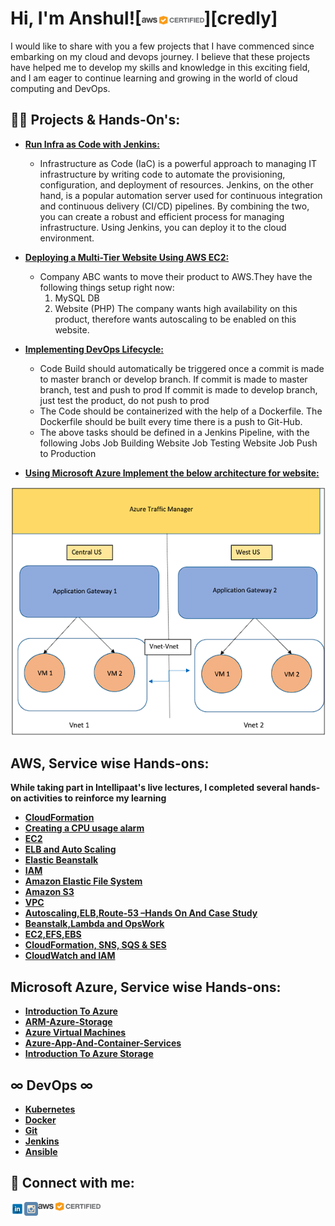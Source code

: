 <!--
**Anshuls-repo/Anshuls-repo** is a ✨ _special_ ✨ repository because its `README.md` (this file) appears on your GitHub profile.

Here are some ideas to get you started:

- 🔭 I’m currently working on ...
- 🌱 I’m currently learning ...
- 👯 I’m looking to collaborate on ...
- 🤔 I’m looking for help with ...
- 💬 Ask me about ...
- 📫 How to reach me: ...
- 😄 Pronouns: ...
- ⚡ Fun fact: ...
-->
<h1>Hi, I'm Anshul![<img align="centre" alt="Anshul | Instagram" width="100px" src="https://github.com/Anshuls-repo/for-assignment/blob/master/NicePng_aws-logo-png_2467323%20(1).png" />][credly]</h1>
I would like to share with you a few projects that I have commenced since embarking on my cloud and devops journey. I believe that these projects have helped me to develop my skills and knowledge in this exciting field, and I am eager to continue learning and growing in the world of cloud computing and DevOps.

<h2>👨‍💻 Projects & Hands-On's:</h2>

- [<b>Run Infra as Code with Jenkins:</b>](https://github.com/Anshuls-repo/Works-Projects-Hands-on/blob/main/AWS/Projects/Run%20Infra%20as%20Code%20with%20Jenkins.pdf)
  - Infrastructure as Code (IaC) is a powerful approach to managing IT infrastructure by writing code to automate the provisioning, configuration, and deployment of resources. Jenkins, on the other hand, is a popular automation server used for continuous integration and continuous delivery (CI/CD) pipelines.
By combining the two, you can create a robust and efficient process for managing infrastructure. Using Jenkins, you can deploy it to the cloud environment.
 
- [<b>Deploying a Multi-Tier Website Using AWS EC2:</b>](https://github.com/Anshuls-repo/Works-Projects-Hands-on/blob/main/AWS/Projects/Project%201%20-%20Deploying%20a%20Multi-Tier%20Website%20Using%20AWS%20EC2.pdf)
  - Company ABC wants to move their product to AWS.They have the following things setup right now: 
    1. MySQL DB 
    2. Website (PHP) The company wants high availability on this product, therefore wants autoscaling to be enabled on this website.

- [<b>Implementing DevOps Lifecycle:</b>](https://github.com/Anshuls-repo/Works-Projects-Hands-on/blob/main/Projects/Project-%20DevOps.pdf)  
  -  Code Build should automatically be triggered once a commit is made to master branch or develop branch. If commit is made to master branch, test and          push to prod If commit is made to develop branch, just test the product, do not push to prod 
  -  The Code should be containerized with the help of a Dockerfile. The Dockerfile should be built every time there is a push to Git-Hub. 
  -  The above tasks should be defined in a Jenkins Pipeline, with the following Jobs Job 
         Building Website Job 
         Testing Website Job 
         Push to Production 
         
 - [<b>Using Microsoft Azure Implement the below architecture for website:</b>](https://github.com/Anshuls-repo/Works-Projects-Hands-on/blob/main/Projects/AZURE%20PROJECT.pdf) 
 <p align="center">
  <img src="https://github.com/Anshuls-repo/for-assignment/blob/master/Screenshot%20(1293).png" />
</p>
 
         

<h2>AWS, Service wise Hands-ons:</h2>
  
<b>While taking part in Intellipaat's live lectures, I completed several hands-on activities to reinforce my learning<b>
  
  - [CloudFormation](https://github.com/Anshuls-repo/Works-Projects-Hands-on/blob/main/AWS%20Detailed/CloudFormation/Cloudformation%20Hands-on.pdf)
  - [Creating a CPU usage alarm](https://github.com/Anshuls-repo/Works-Projects-Hands-on/blob/main/AWS%20Detailed/Creating%20a%20CPU%20usage%20alarm.pdf)
  - [EC2](https://github.com/Anshuls-repo/Works-Projects-Hands-on/blob/main/AWS%20Detailed/EC2/Get%20Started%20with%20Amazon%20EC2%20Linux%20Instances.pdf)
  - [ELB and Auto Scaling](https://github.com/Anshuls-repo/Works-Projects-Hands-on/blob/main/AWS%20Detailed/ELB%20and%20Auto%20Scaling/Scaling%20the%20EC2%20Instance%20Based%20on%20Monitored%20CloudWatch%20Metrics.pdf)
  - [Elastic Beanstalk](https://github.com/Anshuls-repo/Works-Projects-Hands-on/blob/main/AWS%20Detailed/Elastic%20Beanstalk/Elastic%20Beanstalk.pdf)
  - [IAM](https://github.com/Anshuls-repo/Works-Projects-Hands-on/blob/main/AWS%20Detailed/IAM/IAM%20Hands-On.pdf)
  - [Amazon Elastic File System](https://github.com/Anshuls-repo/Works-Projects-Hands-on/blob/main/AWS%20Detailed/Getting%20started%20with%20Amazon%20Elastic%20File%20System.pdf)
  - [Amazon S3](https://github.com/Anshuls-repo/Works-Projects-Hands-on/tree/main/AWS/S3)
  - [VPC](https://github.com/Anshuls-repo/Works-Projects-Hands-on/tree/main/AWS/VPC)
  - [Autoscaling,ELB,Route-53 –Hands On And Case Study](https://github.com/Anshuls-repo/Works-Projects-Hands-on/tree/main/AWS/Autoscaling%2CELB%2CRoute-53%20%E2%80%93Hands%20On%20And%20Case%20Study)
  - [Beanstalk,Lambda and OpsWork](https://github.com/Anshuls-repo/Works-Projects-Hands-on/tree/main/AWS/Beanstalk%2CLambda%20and%20OpsWork)
  - [EC2,EFS,EBS](https://github.com/Anshuls-repo/Works-Projects-Hands-on/tree/main/AWS/EC2%2CEFS%2CEBS)
  - [CloudFormation, SNS, SQS & SES](https://github.com/Anshuls-repo/Works-Projects-Hands-on/tree/main/AWS/Cloud%20Formation)
  - [CloudWatch and IAM](https://github.com/Anshuls-repo/Works-Projects-Hands-on/tree/main/AWS/CloudWatch%20and%20IAM)
  
<h2>Microsoft Azure, Service wise Hands-ons:</h2> 
  
  - [Introduction To Azure](https://github.com/Anshuls-repo/Works-Projects-Hands-on/tree/main/Azure/Introduction%20To%20Azure%20Assignments%20(1))
  - [ARM-Azure-Storage](https://github.com/Anshuls-repo/Works-Projects-Hands-on/tree/main/Azure/ARM-Azure-Storage%20(1))
  - [Azure Virtual Machines](https://github.com/Anshuls-repo/Works-Projects-Hands-on/tree/main/Azure/Azure%20Virtual%20Machines%20(1))
  - [Azure-App-And-Container-Services](https://github.com/Anshuls-repo/Works-Projects-Hands-on/tree/main/Azure/Azure-App-And-Container-Services)
  - [Introduction To Azure Storage](https://github.com/Anshuls-repo/Works-Projects-Hands-on/tree/main/Azure/Introduction%20To%20Azure%20Storage)
  
  
<h2>∞ DevOps ∞</h2>
  
  - [Kubernetes](https://github.com/Anshuls-repo/Works-Projects-Hands-on/tree/main/DevOps/K8s)
  - [Docker](https://github.com/Anshuls-repo/Works-Projects-Hands-on/tree/main/DevOps/Docker)
  - [Git](https://github.com/Anshuls-repo/Works-Projects-Hands-on/tree/main/DevOps/Git)
  - [Jenkins](https://github.com/Anshuls-repo/Works-Projects-Hands-on/tree/main/DevOps/Jenkins)
  - [Ansible](https://github.com/Anshuls-repo/Works-Projects-Hands-on/tree/main/DevOps/Ansible)

<h2> 🤳 Connect with me:</h2>

[<img align="left" alt="Anshul | LinkedIn" width="22px" src="https://github.com/Anshuls-repo/for-assignment/blob/master/linked-in-g192a8b5dc_1280.png" />][linkedin]
[<img align="left" alt="Anshul | Instagram" width="22px" src="https://github.com/Anshuls-repo/for-assignment/blob/master/instagram-g21ba9eec3_1280.png" />][instagram]
[<img align="centre" alt="Anshul | Instagram" width="100px" src="https://github.com/Anshuls-repo/for-assignment/blob/master/NicePng_aws-logo-png_2467323%20(1).png" />][credly]

[instagram]: https://www.instagram.com/_4nshul_/
[linkedin]: https://www.linkedin.com/in/anshulpardeshi/
[credly]: https://www.credly.com/badges/38cd8ace-e540-4854-a979-d779d185e6a5/public_url

